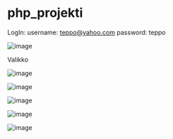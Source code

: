 # php_projekti

LogIn: username: teppo@yahoo.com password: teppo

![image](https://user-images.githubusercontent.com/33378336/39417504-4dbfde76-4c5d-11e8-9ad8-dd6f3a5548a2.png)

Valikko

![image](https://user-images.githubusercontent.com/33378336/39417512-58c913dc-4c5d-11e8-9b36-a62e85a34069.png)


![image](https://user-images.githubusercontent.com/33378336/39417211-60df4bc4-4c5b-11e8-9c05-7101c1e8ca31.png)

![image](https://user-images.githubusercontent.com/33378336/39417347-4ec64a90-4c5c-11e8-9a9c-0bcb75c197b1.png)

![image](https://user-images.githubusercontent.com/33378336/39417528-85317090-4c5d-11e8-9891-980fcbeb7909.png)

![image](https://user-images.githubusercontent.com/33378336/39417531-98d13950-4c5d-11e8-8ca0-8688000340e3.png)
